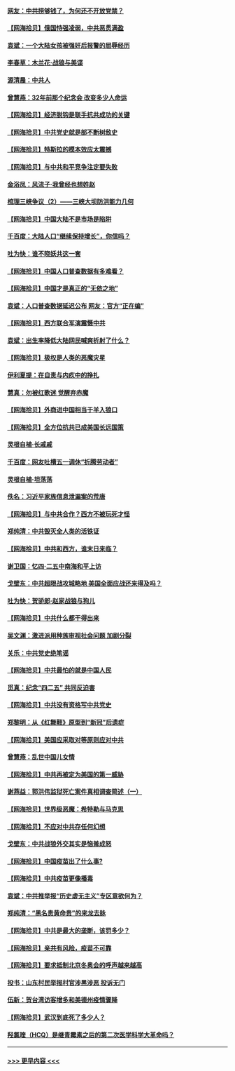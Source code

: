 #### [网友：中共捞够钱了，为何还不开放党禁？](../pages/nsc993/n12938952.md?t=05111752) 
#### [【网海拾贝】俄国恃强凌弱，中共恶贯满盈](../pages/nsc993/n12936626.md?t=05111752) 
#### [袁斌：一个大陆女孩被强奸后报警的屈辱经历](../pages/nsc993/n12936547.md?t=05111752) 
#### [李春草：木兰花·战狼与美谍](../pages/nsc993/n12935995.md?t=05111752) 
#### [源清晨：中共人](../pages/nsc993/n12935589.md?t=05111752) 
#### [曾慧燕：32年前那个纪念会 改变多少人命运](../pages/nsc993/n12934233.md?t=05111752) 
#### [【网海拾贝】经济脱钩是联手抗共成功的关键](../pages/nsc993/n12934176.md?t=05111752) 
#### [【网海拾贝】中共党史就是部不断树敌史](../pages/nsc993/n12932844.md?t=05111752) 
#### [【网海拾贝】特斯拉的模本效应太震撼](../pages/nsc993/n12925626.md?t=05111752) 
#### [【网海拾贝】与中共和平竞争注定要失败](../pages/nsc993/n12923326.md?t=05111752) 
#### [金浴凤：风流子‧我曾经也想姓赵](../pages/nsc993/n12920911.md?t=05111752) 
#### [梳理三峡争议（2）——三峡大坝防洪能力几何](../pages/nsc993/n12920173.md?t=05111752) 
#### [【网海拾贝】中国大陆不是市场是陷阱](../pages/nsc993/n12920143.md?t=05111752) 
#### [千百度：大陆人口“继续保持增长”，你信吗？](../pages/nsc993/n12918946.md?t=05111752) 
#### [吐为快：谁不晓妖共这一套](../pages/nsc993/n12918941.md?t=05111752) 
#### [【网海拾贝】中国人口普查数据有多难看？](../pages/nsc993/n12917822.md?t=05111752) 
#### [【网海拾贝】中国才是真正的“无依之地”](../pages/nsc993/n12915845.md?t=05111752) 
#### [袁斌：人口普查数据延迟公布 网友：官方“正在编”](../pages/nsc993/n12915748.md?t=05111752) 
#### [【网海拾贝】西方联合军演震慑中共](../pages/nsc993/n12913466.md?t=05111752) 
#### [袁斌：出生率降低大陆网民喊爽折射了什么？](../pages/nsc993/n12913365.md?t=05111752) 
#### [【网海拾贝】极权是人类的恶魔灾星](../pages/nsc993/n12910697.md?t=05111752) 
#### [伊利夏提：在自责与内疚中的挣扎](../pages/nsc993/n12910493.md?t=05111752) 
#### [慧真：勿被红歌迷 觉醒弃赤魔](../pages/nsc993/n12910485.md?t=05111752) 
#### [【网海拾贝】外商进中国相当于羊入狼口](../pages/nsc993/n12908274.md?t=05111752) 
#### [【网海拾贝】全方位抗共已成美国长远国策](../pages/nsc993/n12906878.md?t=05111752) 
#### [灵根自植‧长戚戚](../pages/nsc993/n12905585.md?t=05111752) 
#### [千百度：网友吐槽五一调休“折腾劳动者”](../pages/nsc993/n12905934.md?t=05111752) 
#### [灵根自植‧坦荡荡](../pages/nsc993/n12905562.md?t=05111752) 
#### [佚名：习近平家族信息泄漏案的荒唐](../pages/nsc993/n12904705.md?t=05111752) 
#### [【网海拾贝】与中共合作？西方不被玩死才怪](../pages/nsc993/n12903873.md?t=05111752) 
#### [郑纯清：中共毁灭全人类的活铁证](../pages/nsc993/n12903785.md?t=05111752) 
#### [【网海拾贝】中共和西方，谁末日来临？](../pages/nsc993/n12903482.md?t=05111752) 
#### [谢卫国：忆四‧二五中南海和平上访](../pages/nsc993/n12902192.md?t=05111752) 
#### [戈壁东：中共超限战攻城略地 美国全面应战还来得及吗？](../pages/nsc993/n12902297.md?t=05111752) 
#### [吐为快：贺骄郎‧赵家战狼与狗儿](../pages/nsc993/n12902280.md?t=05111752) 
#### [【网海拾贝】中共什么都干得出来](../pages/nsc993/n12897500.md?t=05111752) 
#### [吴文渊：激进派用种族审视社会问题 加剧分裂](../pages/nsc993/n12893881.md?t=05111752) 
#### [关乐：中共党史绝笔谣](../pages/nsc993/n12897270.md?t=05111752) 
#### [【网海拾贝】中共最怕的就是中国人民](../pages/nsc993/n12894705.md?t=05111752) 
#### [觅真：纪念“四二五” 共同反迫害](../pages/nsc993/n12894553.md?t=05111752) 
#### [【网海拾贝】中共没有资格写中共党史](../pages/nsc993/n12892231.md?t=05111752) 
#### [郑黎明：从《红舞鞋》原型到“新冠”后遗症](../pages/nsc993/n12890469.md?t=05111752) 
#### [【网海拾贝】美国应采取对等原则应对中共](../pages/nsc993/n12889176.md?t=05111752) 
#### [曾慧燕：乱世中国儿女情](../pages/nsc993/n12887931.md?t=05111752) 
#### [【网海拾贝】中共再被定为美国的第一威胁](../pages/nsc993/n12887580.md?t=05111752) 
#### [谢燕益：郭洪伟监狱死亡案件真相调查简述（一）](../pages/nsc993/n12885648.md?t=05111752) 
#### [【网海拾贝】世界级恶魔：希特勒与马克思](../pages/nsc993/n12884062.md?t=05111752) 
#### [【网海拾贝】不应对中共存任何幻想](../pages/nsc993/n12881460.md?t=05111752) 
#### [戈壁东：中共战狼外交其实是恼羞成怒](../pages/nsc993/n12880392.md?t=05111752) 
#### [【网海拾贝】中国疫苗出了什么事?](../pages/nsc993/n12879124.md?t=05111752) 
#### [【网海拾贝】中共疫苗更像播毒](../pages/nsc993/n12876631.md?t=05111752) 
#### [袁斌：中共推举报“历史虚无主义”专区意欲何为？](../pages/nsc993/n12876530.md?t=05111752) 
#### [郑纯清：“黑名贵黄命贵”的来龙去脉](../pages/nsc993/n12875589.md?t=05111752) 
#### [【网海拾贝】中共是最大的垄断，该罚多少？](../pages/nsc993/n12874006.md?t=05111752) 
#### [【网海拾贝】亲共有风险，疫苗不可靠](../pages/nsc993/n12872224.md?t=05111752) 
#### [【网海拾贝】要求抵制北京冬奥会的呼声越来越高](../pages/nsc993/n12868962.md?t=05111752) 
#### [投书：山东村民举报村官涉黑涉恶 投诉无门](../pages/nsc993/n12869726.md?t=05111752) 
#### [伍新：贺台湾访客增多和美德州疫情骤降](../pages/nsc993/n12865651.md?t=05111752) 
#### [【网海拾贝】武汉到底死了多少人？](../pages/nsc993/n12863707.md?t=05111752) 
#### [羟氯喹（HCQ）是继青霉素之后的第二次医学科学大革命吗？](../pages/nsc993/n12638564.md?t=05111752) 

----
#### [ >>> 更早内容 <<< ](../indexes/nsc993-earlier.md)
